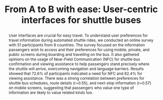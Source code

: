 ---
layout: publication
sitemap: false
title: "From A to B with ease: User-centric interfaces for shuttle buses"
authors: Alam, M. S., Subramanian, T., Martens, M., Remlinger, W., & Bazilinskyy, P. 
pdf: alam2024from
image: alam2024from.jpg
display: 16th International Conference on Automotive User Interfaces and Interactive Vehicular Applications (AutoUI) Stanford, CA, USA
year: 2024
doi: 10.1145/3641308.3685033
code: https://github.com/Shaadalam9/shuttle-boarding
suppmat: https://doi.org/10.4121/76432912-37c4-4603-97e7-9cabbaba653e
abstract: "User interfaces are crucial for easy travel. To understand user preferences for travel information during automated shuttle rides, we conducted an online survey with 51 participants from 8 countries. The survey focused on the information passengers wish to access and their preferences for using mobile, private, and public screens during boarding and travelling on the bus. It also gathered opinions on the usage of Near-Field Communication (NFC) for shuttle bus confirmation and viewing assistance to help passengers stand precisely where the shuttle will arrive, overcoming navigation and language barriers. Results showed that 72.6% of participants indicated a need for NFC and 82.4% for viewing assistance. There was a strong correlation between preferences for shuttle bus schedules, route details (r=0.55), and next-stop information (r=0.57) on mobile screens, suggesting that passengers who value one type of information are likely to value related kinds too."
---